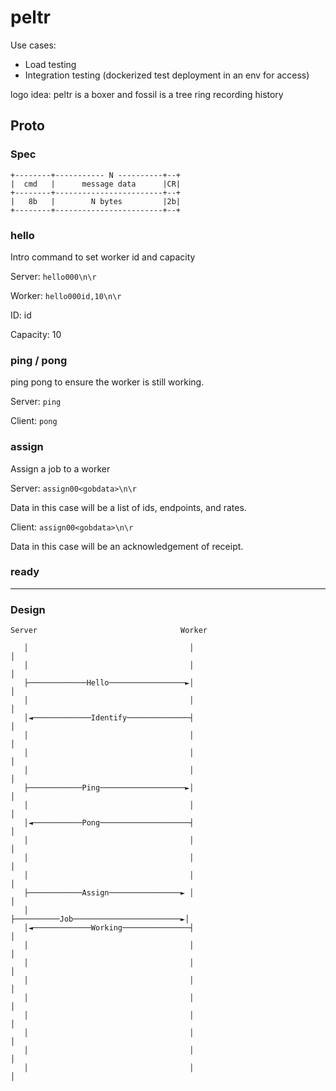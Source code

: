 # peltr

Use cases:
- Load testing
- Integration testing (dockerized test deployment in an env for access)

logo idea: peltr is a boxer and fossil is a tree ring recording history
## Proto
### Spec
```
+--------+----------- N ----------+--+
|  cmd   |      message data      |CR|
+--------+------------------------+--+
|   8b   |        N bytes         |2b|
+--------+------------------------+--+
```
### hello
Intro command to set worker id and capacity

Server:
`hello000\n\r`

Worker:
`hello000id,10\n\r`

ID: id

Capacity: 10

### ping / pong
ping pong to ensure the worker is still working.

Server:
`ping`

Client:
`pong`

### assign
Assign a job to a worker

Server:
`assign00<gobdata>\n\r`

Data in this case will be a list of ids, endpoints, and rates.

Client:
`assign00<gobdata>\n\r`

Data in this case will be an acknowledgement of receipt.

### ready

---

### Design
```
Server                                Worker

   │                                    │                                      │
   │                                    │                                      │
   ├─────────────Hello─────────────────►│                                      │
   │                                    │                                      │
   │◄─────────────Identify──────────────┤                                      │
   │                                    │                                      │
   │                                    │                                      │
   │                                    │                                      │
   ├────────────Ping───────────────────►│                                      │
   │                                    │                                      │
   │◄───────────Pong────────────────────┤                                      │
   │                                    │                                      │
   │                                    │                                      │
   │                                    │                                      │
   ├────────────Assign────────────────► │                                      │
   │                                    ├──────────Job────────────────────────►│
   │◄─────────────Working───────────────┤                                      │
   │                                    │                                      │
   │                                    │                                      │
   │                                    │                                      │
   │                                    │                                      │
   │                                    │                                      │
   │                                    │                                      │
   │                                    │                                      │
   │                                    │                                      │
```
